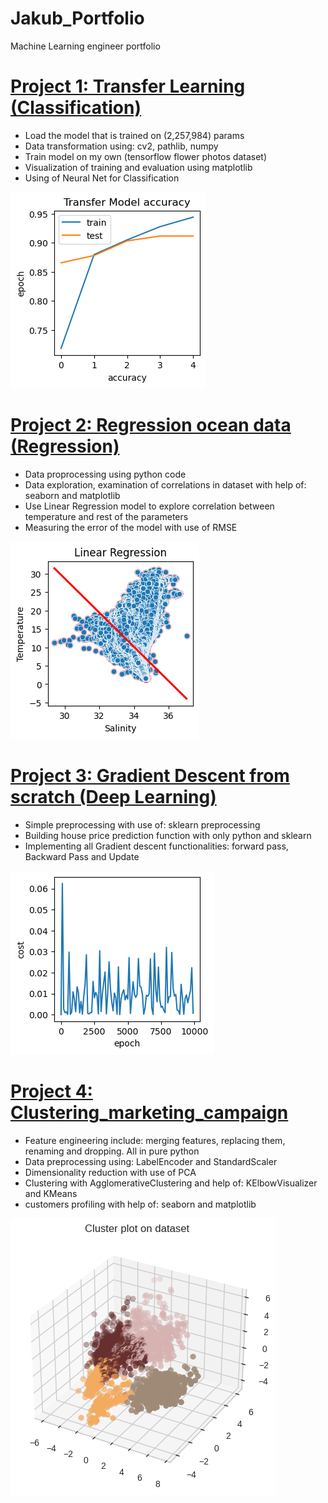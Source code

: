 # Jakub_Portfolio
Machine Learning engineer portfolio

# [Project 1: Transfer Learning (Classification)](https://github.com/JakubTabor/Portfolio_Classification)
* Load the model that is trained on (2,257,984) params
* Data transformation using: cv2, pathlib, numpy
* Train model on my own (tensorflow flower photos dataset)
* Visualization of training and evaluation using matplotlib
* Using of Neural Net for Classification

![](https://github.com/JakubTabor/Jakub_Portfolio/blob/main/images/transfer_learning.png)


# [Project 2: Regression ocean data (Regression)](https://github.com/JakubTabor/Portfolio_Regression)
* Data proprocessing using python code
* Data exploration, examination of correlations in dataset with help of: seaborn and matplotlib
* Use Linear Regression model to explore correlation between temperature and rest of the parameters
* Measuring the error of the model with use of RMSE

![](https://github.com/JakubTabor/Jakub_Portfolio/blob/main/images/Regression.png)


# [Project 3: Gradient Descent from scratch (Deep Learning)](https://github.com/JakubTabor/Portfolio_Deep_Learning)
* Simple preprocessing with use of: sklearn preprocessing
* Building house price prediction function with only python and sklearn
* Implementing all Gradient descent functionalities: forward pass, Backward Pass and Update

![](https://github.com/JakubTabor/Jakub_Portfolio/blob/main/images/gradient_descent.png)

# [Project 4: Clustering_marketing_campaign](https://github.com/JakubTabor/Portfolio_Clustering)
* Feature engineering include: merging features, replacing them, renaming and dropping. All in pure python
* Data preprocessing using: LabelEncoder and StandardScaler
* Dimensionality reduction with use of PCA
* Clustering with AgglomerativeClustering and help of: KElbowVisualizer and KMeans
* customers profiling with help of: seaborn and matplotlib

![](https://github.com/JakubTabor/Jakub_Portfolio/blob/main/images/cluster_plot.png)
